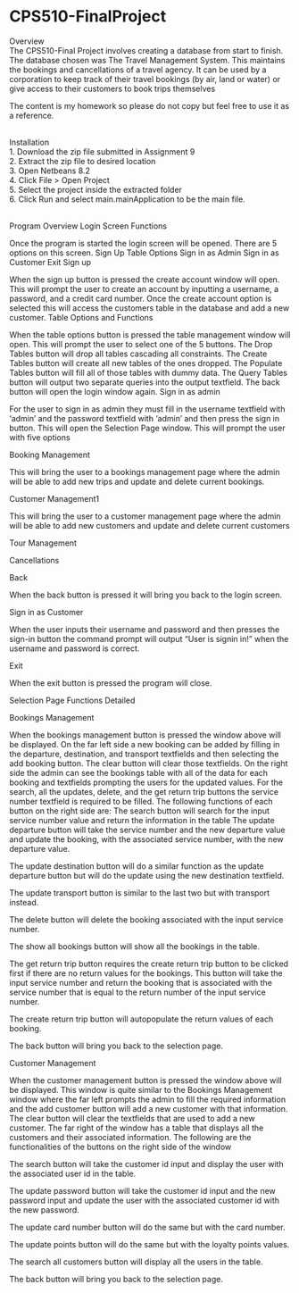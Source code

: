 # CPS510-FinalProject
Overview<br />
The CPS510-Final Project involves creating a database from start to finish. The database chosen was The Travel Management System. This maintains the bookings and cancellations of a travel agency. It can be used by a corporation to keep track of their travel bookings (by air, land or water) or give access to their customers to book trips themselves

The content is my homework so please do not copy but feel free to use it as a reference.

<br />
Installation <br />
1. Download the zip file submitted in Assignment 9<br />
2. Extract the zip file to desired location<br />
3. Open Netbeans 8.2<br />
4. Click File > Open Project<br />
5. Select the project inside the extracted folder<br />
6. Click Run and select main.mainApplication to be the main file.<br /><br />

Program Overview
Login Screen Functions

Once the program is started the login screen will be opened. There are 5 options on this screen.
Sign Up
Table Options
Sign in as Admin
Sign in as Customer
Exit
Sign up 

When the sign up button is pressed the create account window will open. This will prompt the user to create an account by inputting a username, a password, and a credit card number. Once the create account option is selected this will access the customers table in the database and add a new customer.
Table Options and Functions

When the table options button is pressed the table management window will open. This will prompt the user to select one of the 5 buttons. 
The Drop Tables button will drop all tables cascading all constraints. 
The Create Tables button will create all new tables of the ones dropped. 
The Populate Tables button will fill all of those tables with dummy data. 
The Query Tables button will output two separate queries into the output textfield. 
The back button will open the login window again.
Sign in as admin

For the user to sign in as admin they must fill in the username textfield with ‘admin’ and the password textfield with ‘admin’ and then press the sign in button. This will open the Selection Page window. This will prompt the user with five options

Booking Management

This will bring the user to a bookings management page where the admin will be able to add new trips and update and delete current bookings.


Customer Management1

This will bring the user to a customer management page where the admin will be able to add new customers and update and delete current customers


Tour Management

Cancellations

Back

When the back button is pressed it will bring you back to the login screen.


Sign in as Customer

When the user inputs their username and password and then presses the sign-in button the command prompt will output “User is signin in!” when the username and password is correct.


Exit

When the exit button is pressed the program will close.


Selection Page Functions Detailed

Bookings Management

When the bookings management button is pressed the window above will be displayed. On the far left side a new booking can be added by filling in the departure, destination, and transport textfields and then selecting the add booking button. The clear button will clear those textfields. On the right side the admin can see the bookings table with all of the data for each booking and textfields prompting the users for the updated values. For the search, all the updates, delete, and the get return trip buttons the service number textfield is required to be filled. The following functions of each button on the right side are:
The search button will search for the input service number value and return the information in the table
The update departure button will take the service number and the new departure value and update the booking, with the associated service number, with the new departure 
value.

The update destination button will do a similar function as the update departure button but will do the update using the new destination textfield.

The update transport button is similar to the last two but with transport instead.

The delete button will delete the booking associated with the input service number.

The show all bookings button will show all the bookings in the table.

The get return trip button requires the create return trip button to be clicked first if there are no return values for the bookings. This button will take the input service number and return the booking that is associated with the service number that is equal to the return number of the input service number.

The create return trip button will autopopulate the return values of each booking.

The back button will bring you back to the selection page.

Customer Management

When the customer management button is pressed the window above will be displayed. This window is quite similar to the Bookings Management window where the far left prompts the admin to fill the required information and the add customer button will add a new customer with that information. The clear button will clear the textfields that are used to add a new customer. The far right of the window has a table that displays all the customers and their associated information. The following are the functionalities of the buttons on the right side of the window

The search button will take the customer id input and display the user with the associated user id in the table. 

The update password button will take the customer id input and the new password input and update the user with the associated customer id with the new password.

The update card number button will do the same but with the card number.

The update points button will do the same but with the loyalty points values.

The search all customers button will display all the users in the table.

The back button will bring you back to the selection page.
